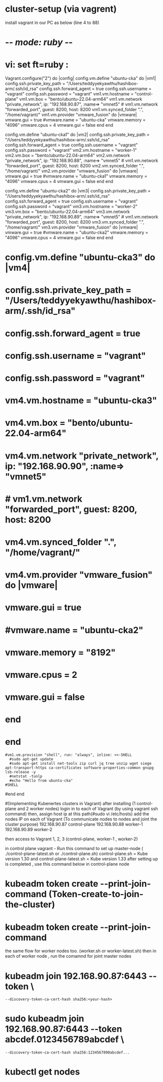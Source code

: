 # cluster-setup (via vagrent)
install vagrant in our PC as below (line 4 to 88)
# -*- mode: ruby -*-
# vi: set ft=ruby :
Vagrant.configure("2") do |config|
  config.vm.define "ubuntu-cka" do |vm1|
    config.ssh.private_key_path = "/Users/teddyyekyawthu/hashibox-arm/.ssh/id_rsa"
    config.ssh.forward_agent = true
    config.ssh.username = "vagrant"
    config.ssh.password = "vagrant"
    vm1.vm.hostname = "control-plane"
    vm1.vm.box = "bento/ubuntu-22.04-arm64"
    vm1.vm.network "private_network", ip: "192.168.90.87", :name=> "vmnet5"
    # vm1.vm.network "forwarded_port", guest: 8200, host: 8200
    vm1.vm.synced_folder ".", "/home/vagrant/"
    vm1.vm.provider "vmware_fusion" do |vmware|
      vmware.gui = true
      #vmware.name = "ubuntu-cka"
      vmware.memory = "4096"
      vmware.cpus = 4
      vmware.gui = false
    end
  end

  config.vm.define "ubuntu-cka1" do |vm2|
    config.ssh.private_key_path = "/Users/teddyyekyawthu/hashibox-arm/.ssh/id_rsa"
    config.ssh.forward_agent = true
    config.ssh.username = "vagrant"
    config.ssh.password = "vagrant"
    vm2.vm.hostname = "worker-1"
    vm2.vm.box = "bento/ubuntu-22.04-arm64"
    vm2.vm.network "private_network", ip: "192.168.90.88", :name=> "vmnet5"
    # vm1.vm.network "forwarded_port", guest: 8200, host: 8200
    vm2.vm.synced_folder ".", "/home/vagrant/"
    vm2.vm.provider "vmware_fusion" do |vmware|
      vmware.gui = true
      #vmware.name = "ubuntu-cka1"
      vmware.memory = "4096"
      vmware.cpus = 4
      vmware.gui = false
    end
  end

  config.vm.define "ubuntu-cka2" do |vm3|
    config.ssh.private_key_path = "/Users/teddyyekyawthu/hashibox-arm/.ssh/id_rsa"
    config.ssh.forward_agent = true
    config.ssh.username = "vagrant"
    config.ssh.password = "vagrant"
    vm3.vm.hostname = "worker-2"
    vm3.vm.box = "bento/ubuntu-22.04-arm64"
    vm3.vm.network "private_network", ip: "192.168.90.89", :name=> "vmnet5"
    # vm1.vm.network "forwarded_port", guest: 8200, host: 8200
    vm3.vm.synced_folder ".", "/home/vagrant/"
    vm3.vm.provider "vmware_fusion" do |vmware|
      vmware.gui = true
      #vmware.name = "ubuntu-cka2"
      vmware.memory = "4096"
      vmware.cpus = 4
      vmware.gui = false
    end
  end

  # config.vm.define "ubuntu-cka3" do |vm4|
  #   config.ssh.private_key_path = "/Users/teddyyekyawthu/hashibox-arm/.ssh/id_rsa"
  #   config.ssh.forward_agent = true
  #   config.ssh.username = "vagrant"
  #   config.ssh.password = "vagrant"
  #   vm4.vm.hostname = "ubuntu-cka3"
  #   vm4.vm.box = "bento/ubuntu-22.04-arm64"
  #   vm4.vm.network "private_network", ip: "192.168.90.90", :name=> "vmnet5"
  #   # vm1.vm.network "forwarded_port", guest: 8200, host: 8200
  #   vm4.vm.synced_folder ".", "/home/vagrant/"
  #   vm4.vm.provider "vmware_fusion" do |vmware|
  #     vmware.gui = true
  #     #vmware.name = "ubuntu-cka2"
  #     vmware.memory = "8192"
  #     vmware.cpus = 2
  #     vmware.gui = false
  #   end
  # end
    #vm1.vm.provision "shell", run: "always", inline: <<-SHELL
      #sudo apt-get update
      #sudo apt-get install net-tools zip curl jq tree unzip wget siege apt-transport-https ca-certificates software-properties-common gnupg lsb-release -y
      #netstat -tunlp
      #echo "Hello from ubuntu-cka"
    #SHELL
  #end
end

#(Implementing Kubenertes clusters in Vagrant) 
after installing (1 control-plane and 2 worker nodes)
login in to each of Vagrant (by using vagrant ssh command)
then, assign host ip at this path(#sudo vi /etc/hosts)
add the nodes IP on each of Vagrant (To communicate nodes to nodes and joint the cluster purpose)
192.168.90.87 control-plane
192.168.90.88 worker-1
192.168.90.89 worker-2

then access to Vagrant 1, 2, 3 (control-plane, worker-1 , worker-2)

in control plane vagrant - Run this command to set up master-node ( ./control-plane-latest.sh or ./control-plane.sh)
control-plane.sh = Kube version 1.30 and control-plane-latest.sh = Kube version 1.33
after setting up is completed , use this command below in control-plane node
# kubeadm token create --print-join-command (Token-create-to-join-the-cluster)
# kubeadm token create --print-join-command
the same flow for worker nodes too. (worker.sh or worker-latest.sh)
then in each of worker node , run the comamnd for joint master nodes
# kubeadm join 192.168.90.87:6443 --token <your-token> \
    --discovery-token-ca-cert-hash sha256:<your-hash>
# sudo kubeadm join 192.168.90.87:6443 --token abcdef.0123456789abcdef \
    --discovery-token-ca-cert-hash sha256:1234567890abcdef...

# kubectl get nodes
